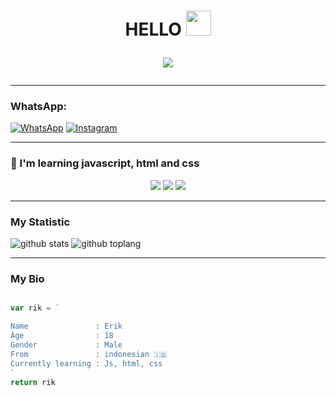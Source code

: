 <h1 align="center">HELLO <img src="https://user-images.githubusercontent.com/1303154/88677602-1635ba80-d120-11ea-84d8-d263ba5fc3c0.gif" width="40px" >


<p align="center">
<img align="center" height="auto" src="https://github.com/Shuichi126/Shuichi126/blob/main/img/img.jpg"/>
</P>

###
---------
### WhatsApp:
[![WhatsApp](https://img.shields.io/badge/WhatsApp-25D366?style=for-the-badge&logo=whatsapp&logoColor=white)](https://wa.me/6282130301023)
[![Instagram](https://img.shields.io/badge/Instagram-ff63f0?style=for-the-badge&logo=instagram&logoColor=white)](https://www.instagram.com/itz.me.erick126/)

---------

### :page_with_curl: I'm learning javascript, html and css

<p align="center">
  <img src="https://img.shields.io/badge/-JavaScript-black?style=flat-square&logo=javascript" />
  <img src="https://img.shields.io/badge/-HTML-black?style=flat-square&logo=html5&logoColor=e34f26" />
  <img src="https://img.shields.io/badge/-CSS-black?style=flat-square&logo=css3&logoColor=1572b6" />
</p>

---------

### My Statistic
![github stats](https://github-readme-stats.vercel.app/api?username=Shuichi126&show_icons=true&theme=radical)
![github toplang](https://github-readme-stats.vercel.app/api/top-langs/?username=Shuichi126&layout=compact&theme=nightowl)

---------

### My Bio
```js

var rik = `

Name               : Erik
Age                : 18
Gender             : Male
From               : indonesian 🇮🇩
Currently learning : Js, html, css
`
return rik
```
